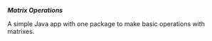 ***Matrix Operations***

A simple Java app with one package to make basic operations with matrixes.
